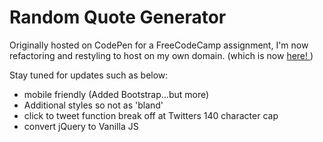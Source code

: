 # Random Quote Generator 

Originally hosted on CodePen for a FreeCodeCamp assignment, I'm now refactoring and restyling to host on my own domain. (which is now <a href="http://haleyelder.com/quote-generator/" target="_blank">here! </a>) 

Stay tuned for updates such as below:

- mobile friendly (Added Bootstrap...but more)
- Additional styles so not as 'bland'
- click to tweet function break off at Twitters 140 character cap
- convert jQuery to Vanilla JS
